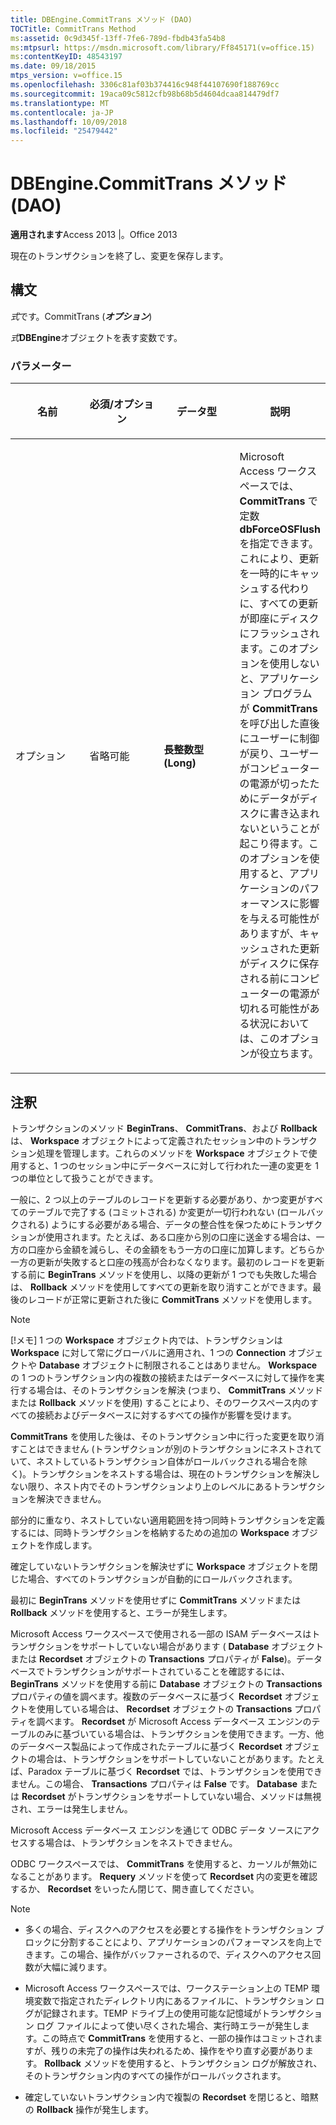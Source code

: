 ```yaml
---
title: DBEngine.CommitTrans メソッド (DAO)
TOCTitle: CommitTrans Method
ms:assetid: 0c9d345f-13ff-7fe6-789d-fbdb43fa54b8
ms:mtpsurl: https://msdn.microsoft.com/library/Ff845171(v=office.15)
ms:contentKeyID: 48543197
ms.date: 09/18/2015
mtps_version: v=office.15
ms.openlocfilehash: 3306c81af03b374416c948f44107690f188769cc
ms.sourcegitcommit: 19aca09c5812cfb98b68b5d4604dcaa814479df7
ms.translationtype: MT
ms.contentlocale: ja-JP
ms.lasthandoff: 10/09/2018
ms.locfileid: "25479442"
---
```

# <a name="dbenginecommittrans-method-dao"></a>DBEngine.CommitTrans メソッド (DAO)


**適用されます**Access 2013 |。Office 2013

現在のトランザクションを終了し、変更を保存します。

## <a name="syntax"></a>構文

*式*です。CommitTrans (***オプション***)

*式***DBEngine**オブジェクトを表す変数です。

### <a name="parameters"></a>パラメーター

<table>
<colgroup>
<col style="width: 25%" />
<col style="width: 25%" />
<col style="width: 25%" />
<col style="width: 25%" />
</colgroup>
<thead>
<tr class="header">
<th><p>名前</p></th>
<th><p>必須/オプション</p></th>
<th><p>データ型</p></th>
<th><p>説明</p></th>
</tr>
</thead>
<tbody>
<tr class="odd">
<td><p>オプション</p></td>
<td><p>省略可能</p></td>
<td><p><strong>長整数型 (Long)</strong></p></td>
<td><p>Microsoft Access ワークスペースでは、 <strong>CommitTrans</strong> で定数 <strong>dbForceOSFlush</strong> を指定できます。これにより、更新を一時的にキャッシュする代わりに、すべての更新が即座にディスクにフラッシュされます。このオプションを使用しないと、アプリケーション プログラムが <strong>CommitTrans</strong> を呼び出した直後にユーザーに制御が戻り、ユーザーがコンピューターの電源が切ったためにデータがディスクに書き込まれないということが起こり得ます。このオプションを使用すると、アプリケーションのパフォーマンスに影響を与える可能性がありますが、キャッシュされた更新がディスクに保存される前にコンピューターの電源が切れる可能性がある状況においては、このオプションが役立ちます。  </p></td>
</tr>
</tbody>
</table>


## <a name="remarks"></a>注釈

トランザクションのメソッド **BeginTrans**、 **CommitTrans**、および **Rollback** は、 **Workspace** オブジェクトによって定義されたセッション中のトランザクション処理を管理します。これらのメソッドを **Workspace** オブジェクトで使用すると、1 つのセッション中にデータベースに対して行われた一連の変更を 1 つの単位として扱うことができます。

一般に、2 つ以上のテーブルのレコードを更新する必要があり、かつ変更がすべてのテーブルで完了する (コミットされる) か変更が一切行われない (ロールバックされる) ようにする必要がある場合、データの整合性を保つためにトランザクションが使用されます。たとえば、ある口座から別の口座に送金する場合は、一方の口座から金額を減らし、その金額をもう一方の口座に加算します。どちらか一方の更新が失敗すると口座の残高が合わなくなります。最初のレコードを更新する前に **BeginTrans** メソッドを使用し、以降の更新が 1 つでも失敗した場合は、 **Rollback** メソッドを使用してすべての更新を取り消すことができます。最後のレコードが正常に更新された後に **CommitTrans** メソッドを使用します。


> [!NOTE]
> <P>[!メモ] 1 つの <STRONG>Workspace</STRONG> オブジェクト内では、トランザクションは <STRONG>Workspace</STRONG> に対して常にグローバルに適用され、1 つの <STRONG>Connection</STRONG> オブジェクトや <STRONG>Database</STRONG> オブジェクトに制限されることはありません。 <STRONG>Workspace</STRONG> の 1 つのトランザクション内の複数の接続またはデータベースに対して操作を実行する場合は、そのトランザクションを解決 (つまり、 <STRONG>CommitTrans</STRONG> メソッドまたは <STRONG>Rollback</STRONG> メソッドを使用) することにより、そのワークスペース内のすべての接続およびデータベースに対するすべての操作が影響を受けます。</P>



**CommitTrans** を使用した後は、そのトランザクション中に行った変更を取り消すことはできません (トランザクションが別のトランザクションにネストされていて、ネストしているトランザクション自体がロールバックされる場合を除く)。トランザクションをネストする場合は、現在のトランザクションを解決しない限り、ネスト内でそのトランザクションより上のレベルにあるトランザクションを解決できません。

部分的に重なり、ネストしていない適用範囲を持つ同時トランザクションを定義するには、同時トランザクションを格納するための追加の **Workspace** オブジェクトを作成します。

確定していないトランザクションを解決せずに **Workspace** オブジェクトを閉じた場合、すべてのトランザクションが自動的にロールバックされます。

最初に **BeginTrans** メソッドを使用せずに **CommitTrans** メソッドまたは **Rollback** メソッドを使用すると、エラーが発生します。

Microsoft Access ワークスペースで使用される一部の ISAM データベースはトランザクションをサポートしていない場合があります ( **Database** オブジェクトまたは **Recordset** オブジェクトの **Transactions** プロパティが **False**)。データベースでトランザクションがサポートされていることを確認するには、 **BeginTrans** メソッドを使用する前に **Database** オブジェクトの **Transactions** プロパティの値を調べます。複数のデータベースに基づく **Recordset** オブジェクトを使用している場合は、 **Recordset** オブジェクトの **Transactions** プロパティを調べます。 **Recordset** が Microsoft Access データベース エンジンのテーブルのみに基づいている場合は、トランザクションを使用できます。一方、他のデータベース製品によって作成されたテーブルに基づく **Recordset** オブジェクトの場合は、トランザクションをサポートしていないことがあります。たとえば、Paradox テーブルに基づく **Recordset** では、トランザクションを使用できません。この場合、 **Transactions** プロパティは **False** です。 **Database** または **Recordset** がトランザクションをサポートしていない場合、メソッドは無視され、エラーは発生しません。

Microsoft Access データベース エンジンを通じて ODBC データ ソースにアクセスする場合は、トランザクションをネストできません。

ODBC ワークスペースでは、 **CommitTrans** を使用すると、カーソルが無効になることがあります。 **Requery** メソッドを使って **Recordset** 内の変更を確認するか、 **Recordset** をいったん閉じて、開き直してください。


> [!NOTE]
> <UL>
> <LI>
> <P>多くの場合、ディスクへのアクセスを必要とする操作をトランザクション ブロックに分割することにより、アプリケーションのパフォーマンスを向上できます。この場合、操作がバッファーされるので、ディスクへのアクセス回数が大幅に減ります。</P>
> <LI>
> <P>Microsoft Access ワークスペースでは、ワークステーション上の TEMP 環境変数で指定されたディレクトリ内にあるファイルに、トランザクション ログが記録されます。TEMP ドライブ上の使用可能な記憶域がトランザクション ログ ファイルによって使い尽くされた場合、実行時エラーが発生します。この時点で <STRONG>CommitTrans</STRONG> を使用すると、一部の操作はコミットされますが、残りの未完了の操作は失われるため、操作をやり直す必要があります。 <STRONG>Rollback</STRONG> メソッドを使用すると、トランザクション ログが解放され、そのトランザクション内のすべての操作がロールバックされます。</P>
> <LI>
> <P>確定していないトランザクション内で複製の <STRONG>Recordset</STRONG> を閉じると、暗黙の <STRONG>Rollback</STRONG> 操作が発生します。</P></LI></UL>


